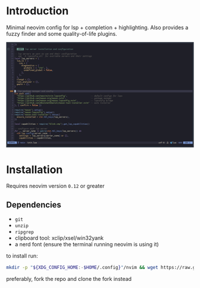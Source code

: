 # Introduction
Minimal neovim config for lsp + completion + highlighting. Also provides a fuzzy
finder and some quality-of-life plugins.

![screenshot](screenshot.png)

# Installation
Requires neovim version `0.12` or greater

## Dependencies
- `git`
- `unzip`
- `ripgrep`
- clipboard tool: xclip/xsel/win32yank
- a nerd font (ensure the terminal running neovim is using it)

to install run:
```bash
mkdir -p "${XDG_CONFIG_HOME:-$HOME/.config}"/nvim && wget https://raw.githubusercontent.com/Hashino/minimal.nvim/refs/heads/main/init.lua -O "${XDG_CONFIG_HOME:-$HOME/.config}"/nvim/init.lua && nvim
```

preferably, fork the repo and clone the fork instead
